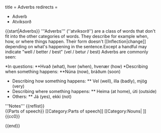 title = Adverbs
redirects =
- Adverb
- Atviksorð
>>>>

{{start|Adverbs}}
'''Adverbs''' (''atviksorð'') are a class of words that don't fit into the other categories of words. They  describe for example when, how, or where things happen. Their form doesn't [[Inflection|change]] depending on what's happening in the sentence.<ref>Except a handful may indicate "well / better / best" (vel / betur / best)</ref> Adverbs are commonly seen:

*In questions:
**Hvað (what), hver (when), hvenær (how)
*Describing when something happens:
**Núna (now), bráðum (soon)
* Describing how something happens:
** Vel (well), illa (badly), mjög (very)
* Describing where something happens:
** Heima (at home), úti (outside)
* Others:
** Já (yes), ekki (not)

<div class="notes">
'''Notes'''
{{reflist}}
</div>
{{Parts of speech}}
[[Category:Parts of speech]]
[[Category:Nouns| ]]
<noinclude>{{cc0}}</noinclude>

{{end}}